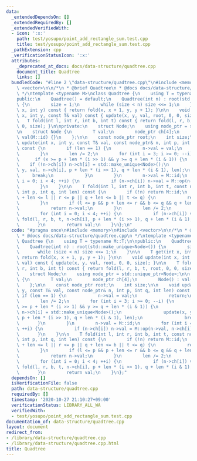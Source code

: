 ```yaml
---
data:
  _extendedDependsOn: []
  _extendedRequiredBy: []
  _extendedVerifiedWith:
  - icon: ':x:'
    path: test/yosupo/point_add_rectangle_sum.test.cpp
    title: test/yosupo/point_add_rectangle_sum.test.cpp
  _pathExtension: cpp
  _verificationStatusIcon: ':x:'
  attributes:
    _deprecated_at_docs: docs/data-structure/quadtree.cpp
    document_title: Quadtree
    links: []
  bundledCode: "#line 2 \"data-structure/quadtree.cpp\"\n#include <memory>\n#include\
    \ <vector>\n\n/*\n * @brief Quadtree\n * @docs docs/data-structure/quadtree.cpp\n\
    \ */\ntemplate <typename M>\nclass Quadtree {\n    using T = typename M::T;\n\n\
    public:\n    Quadtree() = default;\n    Quadtree(int n) : root(std::make_unique<Node>())\
    \ {\n        size = 1;\n        while (size < n) size <<= 1;\n    }\n\n    T get(int\
    \ x, int y) const { return fold(x, x + 1, y, y + 1); }\n\n    void update(int\
    \ x, int y, const T& val) const { update(x, y, val, root, 0, 0, size); }\n\n \
    \   T fold(int l, int r, int b, int t) const { return fold(l, r, b, t, root, 0,\
    \ 0, size); }\n\nprivate:\n    struct Node;\n    using node_ptr = std::unique_ptr<Node>;\n\
    \n    struct Node {\n        T val;\n        node_ptr ch[4];\n        Node() :\
    \ val(M::id) {}\n    };\n\n    const node_ptr root;\n    int size;\n\n    void\
    \ update(int x, int y, const T& val, const node_ptr& n, int p, int q, int len)\
    \ const {\n        if (len == 1) {\n            n->val = val;\n            return;\n\
    \        }\n        len /= 2;\n        for (int i = 3; i >= 0; --i) {\n      \
    \      if (x >= p + len * (i >> 1) && y >= q + len * (i & 1)) {\n            \
    \    if (!n->ch[i]) n->ch[i] = std::make_unique<Node>();\n                update(x,\
    \ y, val, n->ch[i], p + len * (i >> 1), q + len * (i & 1), len);\n           \
    \     break;\n            }\n        }\n        n->val = M::id;\n        for (int\
    \ i = 0; i < 4; ++i) {\n            if (n->ch[i]) n->val = M::op(n->val, n->ch[i]->val);\n\
    \        }\n    }\n\n    T fold(int l, int r, int b, int t, const node_ptr& n,\
    \ int p, int q, int len) const {\n        if (!n) return M::id;\n        if (p\
    \ + len <= l || r <= p || q + len <= b || t <= q) {\n            return M::id;\n\
    \        }\n        if (l <= p && p + len <= r && b <= q && q + len <= t) {\n\
    \            return n->val;\n        }\n        len /= 2;\n        T val = M::id;\n\
    \        for (int i = 0; i < 4; ++i) {\n            if (n->ch[i]) val = M::op(val,\
    \ fold(l, r, b, t, n->ch[i], p + len * (i >> 1), q + len * (i & 1), len));\n \
    \       }\n        return val;\n    }\n};\n"
  code: "#pragma once\n#include <memory>\n#include <vector>\n\n/*\n * @brief Quadtree\n\
    \ * @docs docs/data-structure/quadtree.cpp\n */\ntemplate <typename M>\nclass\
    \ Quadtree {\n    using T = typename M::T;\n\npublic:\n    Quadtree() = default;\n\
    \    Quadtree(int n) : root(std::make_unique<Node>()) {\n        size = 1;\n \
    \       while (size < n) size <<= 1;\n    }\n\n    T get(int x, int y) const {\
    \ return fold(x, x + 1, y, y + 1); }\n\n    void update(int x, int y, const T&\
    \ val) const { update(x, y, val, root, 0, 0, size); }\n\n    T fold(int l, int\
    \ r, int b, int t) const { return fold(l, r, b, t, root, 0, 0, size); }\n\nprivate:\n\
    \    struct Node;\n    using node_ptr = std::unique_ptr<Node>;\n\n    struct Node\
    \ {\n        T val;\n        node_ptr ch[4];\n        Node() : val(M::id) {}\n\
    \    };\n\n    const node_ptr root;\n    int size;\n\n    void update(int x, int\
    \ y, const T& val, const node_ptr& n, int p, int q, int len) const {\n       \
    \ if (len == 1) {\n            n->val = val;\n            return;\n        }\n\
    \        len /= 2;\n        for (int i = 3; i >= 0; --i) {\n            if (x\
    \ >= p + len * (i >> 1) && y >= q + len * (i & 1)) {\n                if (!n->ch[i])\
    \ n->ch[i] = std::make_unique<Node>();\n                update(x, y, val, n->ch[i],\
    \ p + len * (i >> 1), q + len * (i & 1), len);\n                break;\n     \
    \       }\n        }\n        n->val = M::id;\n        for (int i = 0; i < 4;\
    \ ++i) {\n            if (n->ch[i]) n->val = M::op(n->val, n->ch[i]->val);\n \
    \       }\n    }\n\n    T fold(int l, int r, int b, int t, const node_ptr& n,\
    \ int p, int q, int len) const {\n        if (!n) return M::id;\n        if (p\
    \ + len <= l || r <= p || q + len <= b || t <= q) {\n            return M::id;\n\
    \        }\n        if (l <= p && p + len <= r && b <= q && q + len <= t) {\n\
    \            return n->val;\n        }\n        len /= 2;\n        T val = M::id;\n\
    \        for (int i = 0; i < 4; ++i) {\n            if (n->ch[i]) val = M::op(val,\
    \ fold(l, r, b, t, n->ch[i], p + len * (i >> 1), q + len * (i & 1), len));\n \
    \       }\n        return val;\n    }\n};"
  dependsOn: []
  isVerificationFile: false
  path: data-structure/quadtree.cpp
  requiredBy: []
  timestamp: '2020-10-27 21:10:27+09:00'
  verificationStatus: LIBRARY_ALL_WA
  verifiedWith:
  - test/yosupo/point_add_rectangle_sum.test.cpp
documentation_of: data-structure/quadtree.cpp
layout: document
redirect_from:
- /library/data-structure/quadtree.cpp
- /library/data-structure/quadtree.cpp.html
title: Quadtree
---
```

